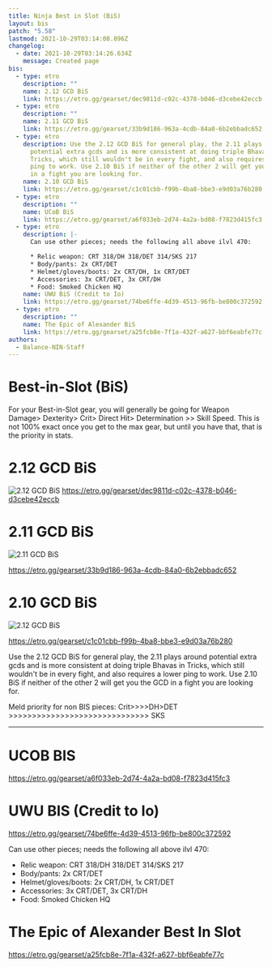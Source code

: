 ```yaml
---
title: Ninja Best in Slot (BiS)
layout: bis
patch: "5.58"
lastmod: 2021-10-29T03:14:08.896Z
changelog:
  - date: 2021-10-29T03:14:26.634Z
    message: Created page
bis:
  - type: etro
    description: ""
    name: 2.12 GCD BiS
    link: https://etro.gg/gearset/dec9811d-c02c-4378-b046-d3cebe42eccb
  - type: etro
    description: ""
    name: 2.11 GCD BiS
    link: https://etro.gg/gearset/33b9d186-963a-4cdb-84a0-6b2ebbadc652
  - type: etro
    description: Use the 2.12 GCD BiS for general play, the 2.11 plays around
      potential extra gcds and is more consistent at doing triple Bhavas in
      Tricks, which still wouldn't be in every fight, and also requires a lower
      ping to work. Use 2.10 BiS if neither of the other 2 will get you the GCD
      in a fight you are looking for.
    name: 2.10 GCD BiS
    link: https://etro.gg/gearset/c1c01cbb-f99b-4ba8-bbe3-e9d03a76b280
  - type: etro
    description: ""
    name: UCoB BiS
    link: https://etro.gg/gearset/a6f033eb-2d74-4a2a-bd08-f7823d415fc3
  - type: etro
    description: |-
      Can use other pieces; needs the following all above ilvl 470:

      * Relic weapon: CRT 318/DH 318/DET 314/SKS 217 
      * Body/pants: 2x CRT/DET
      * Helmet/gloves/boots: 2x CRT/DH, 1x CRT/DET
      * Accessories: 3x CRT/DET, 3x CRT/DH
      * Food: Smoked Chicken HQ
    name: UWU BiS (Credit to Io)
    link: https://etro.gg/gearset/74be6ffe-4d39-4513-96fb-be800c372592
  - type: etro
    description: ""
    name: The Epic of Alexander BiS
    link: https://etro.gg/gearset/a25fcb8e-7f1a-432f-a627-bbf6eabfe77c
authors:
  - Balance-NIN-Staff
---
```

# Best-in-Slot (BiS)

For your Best-in-Slot gear, you will generally be going for Weapon Damage> Dexterity> Crit> Direct Hit> Determination >> Skill Speed. This is not 100% exact once you get to the max gear, but until you have that, that is the priority in stats. 

# 2.12 GCD BiS

![2.12 GCD BiS](https://i.gyazo.com/1cb336372acce657393786ccad4a7596.png)
<https://etro.gg/gearset/dec9811d-c02c-4378-b046-d3cebe42eccb>

# 2.11 GCD BiS

![2.11 GCD BiS](https://i.gyazo.com/d353943f5d3d61160b11739b6868e3a6.png)

<https://etro.gg/gearset/33b9d186-963a-4cdb-84a0-6b2ebbadc652>

# 2.10 GCD BiS

![2.12 GCD BiS](https://cdn.discordapp.com/attachments/277968373336244234/870902464302420008/unknown.png)

<https://etro.gg/gearset/c1c01cbb-f99b-4ba8-bbe3-e9d03a76b280>

Use the 2.12 GCD BiS for general play, the 2.11 plays around potential extra gcds and is more consistent at doing triple Bhavas in Tricks, which still wouldn't be in every fight, and also requires a lower ping to work. Use 2.10 BiS if neither of the other 2 will get you the GCD in a fight you are looking for.

Meld priority for non BIS pieces: Crit>>>>DH>DET >>>>>>>>>>>>>>>>>>>>>>>>>>>>>> SKS

- - -

# UCOB BIS

<https://etro.gg/gearset/a6f033eb-2d74-4a2a-bd08-f7823d415fc3>

# UWU BIS (Credit to Io)

<https://etro.gg/gearset/74be6ffe-4d39-4513-96fb-be800c372592>

Can use other pieces; needs the following all above ilvl 470:

* Relic weapon: CRT 318/DH 318/DET 314/SKS 217 
* Body/pants: 2x CRT/DET
* Helmet/gloves/boots: 2x CRT/DH, 1x CRT/DET
* Accessories: 3x CRT/DET, 3x CRT/DH
* Food: Smoked Chicken HQ

# The Epic of Alexander Best In Slot

<https://etro.gg/gearset/a25fcb8e-7f1a-432f-a627-bbf6eabfe77c>